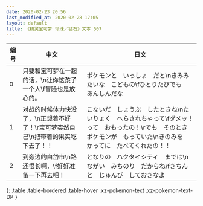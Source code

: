 ```yaml
---
date: 2020-02-23 20:56
last_modified_at: 2020-02-28 17:05
layout: default
title: 《精灵宝可梦 珍珠／钻石》文本 507
---
```

| 编号 | 中文 | 日文 |
| ---- | ---- | ---- |
| 0 | 只要和宝可梦在一起的话，\n让你这孩子一个人\f冒险也是放心的。 | ポケモンと　いっしょ　だと\nきみみたいな　こどもの\fひとりたびでも　あんしんだな |
| 1 | 对战的时候体力快没了，\n正想着不好了！\r宝可梦突然自己\n把带着的果实吃下去了！！ | こないだ　しょうぶ　したときね\nたいりょく　へらされちゃって\fダメッ！　って　おもったの！\rでも　そのとき　ポケモンが　もっていた\nきのみを　かってに　たべてくれたの！！ |
| 2 | 到旁边的白岱市\n路还很长啊，\f好好准备一下再去吧！ | となりの　ハクタイシティ　までは\nながい　みちのり　だからね\fきちんと　じゅんび　しておきなよ |
{: .table .table-bordered .table-hover .xz-pokemon-text .xz-pokemon-text-DP }